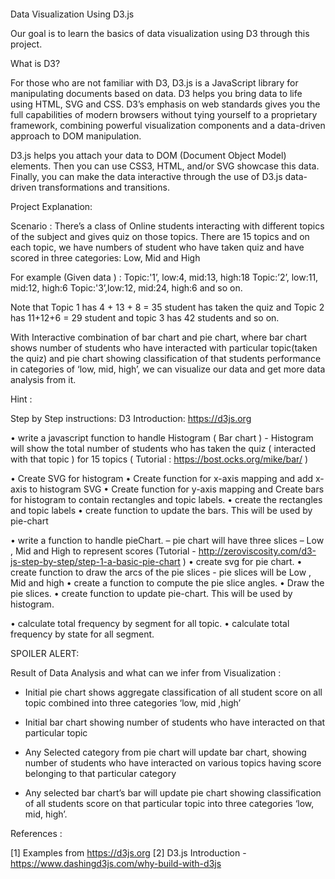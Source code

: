Data Visualization Using D3.js 

Our goal is to learn the basics of data visualization using D3 through this project. 

What is D3? 

For those who are not familiar with D3, D3.js is a JavaScript library for manipulating documents based on data. D3 helps you bring data to life using HTML, SVG and CSS. D3’s emphasis on web standards gives you the full capabilities of modern browsers without tying yourself to a proprietary framework, combining powerful visualization components and a data-driven approach to DOM manipulation.

D3.js helps you attach your data to DOM (Document Object Model) elements. Then you can use CSS3, HTML, and/or SVG showcase this data. Finally, you can make the data interactive through the use of D3.js data-driven transformations and transitions.


Project Explanation: 

Scenario : 
There’s a class of Online students interacting with different topics of the subject and gives quiz on those topics. 
There are 15 topics and on each topic, we have numbers of student who have taken quiz and have scored in three categories: Low, Mid and High

For example (Given data ) : 
Topic:'1’, low:4, mid:13, high:18 
Topic:’2’,  low:11, mid:12, high:6
Topic:'3’,low:12, mid:24, high:6 and so on. 

Note that Topic 1 has 4 + 13 + 8 = 35 student has taken the quiz and Topic 2 has 11+12+6 = 29 student and topic 3 has 42 students and so on. 

With Interactive combination of bar chart and pie chart, where bar chart shows number of students who have interacted with particular topic(taken the quiz)  and pie chart showing classification of that students performance in categories of ‘low, mid, high’, we can visualize our data and get more data analysis from it. 


Hint : 

Step by Step instructions: 
 	D3 Introduction: https://d3js.org 

•	write a javascript function to handle Histogram ( Bar chart ) - Histogram will show the total number of students who has taken the quiz ( interacted with that topic ) for 15 topics ( Tutorial : https://bost.ocks.org/mike/bar/ ) 

•	Create SVG for histogram 
•	Create function for x-axis mapping and add x-axis to histogram SVG
•	Create function for y-axis mapping and Create bars for histogram to contain rectangles and topic labels.
•	create the rectangles and topic labels 
•	create function to update the bars. This will be used by pie-chart

•	write a function to handle pieChart. – pie chart will have three slices – Low , Mid and High to represent scores  (Tutorial - http://zeroviscosity.com/d3-js-step-by-step/step-1-a-basic-pie-chart )
•	create svg for pie chart.
•	create function to draw the arcs of the pie slices - pie slices will be Low , Mid and high 
•	create a function to compute the pie slice angles.
•	Draw the pie slices.
•	create function to update pie-chart. This will be used by histogram.

•	calculate total frequency by segment for all topic.
•	calculate total frequency by state for all segment.

SPOILER ALERT:

<!DOCTYPE html>
<meta charset="utf-8">
<style>
body{
    width:960px;
    margin:150px auto;
}
path {  stroke: #fff; }
path:hover {  opacity:0.9; }
rect:hover {  fill:red; }
.axis {  font: 10px sans-serif; }
.legend tr{    border-bottom:2px solid grey; }
.legend tr:first-child{    border-top:2px solid grey; }

.axis path,
.axis line {
  fill: none;
  stroke: #000;
  shape-rendering: crispEdges;
}

.x.axis path {  display: none; }
.legend{
    margin-bottom:76px;
    display:inline-block;
    border-collapse: collapse;
    border-spacing: 0px;
}
.legend td{
    padding:4px 5px;
    vertical-align:right;
}
.legendFreq, .legendPerc{
    align:right;
    width:90px;
}

</style>
<body>
<div id='dashboard'>
</div>
<script src="http://d3js.org/d3.v3.min.js"></script>
<script>
function dashboard(id, fData){
    var barColor = 'steelblue';
    function segColor(c){ return {low:"#7fffd4", mid:"#20b2aa",high:"#556b2f"}[c]; }
    
    // compute total for each topic.
    fData.forEach(function(d){d.total=d.freq.low+d.freq.mid+d.freq.high;});
    
    // function to handle histogram.
    function histoGram(fD){
        var hG={},    hGDim = {t: 60, r: 0, b: 30, l: 0};
        hGDim.w = 500 - hGDim.l - hGDim.r, 
        hGDim.h = 300 - hGDim.t - hGDim.b;
            
        //create svg for histogram.
        var hGsvg = d3.select(id).append("svg")
            .attr("width", hGDim.w + hGDim.l + hGDim.r)
            .attr("height", hGDim.h + hGDim.t + hGDim.b).append("g")
            .attr("transform", "translate(" + hGDim.l + "," + hGDim.t + ")");

        // create function for x-axis mapping.
        var x = d3.scale.ordinal().rangeRoundBands([0, hGDim.w], 0.1)
                .domain(fD.map(function(d) { return d[0]; }));

        // Add x-axis to the histogram svg.
        hGsvg.append("g").attr("class", "x axis")
            .attr("transform", "translate(0," + hGDim.h + ")")
            .call(d3.svg.axis().scale(x).orient("bottom"));

        // Create function for y-axis map.
        var y = d3.scale.linear().range([hGDim.h, 0])
                .domain([0, d3.max(fD, function(d) { return d[1]; })]);

        // Create bars for histogram to contain rectangles and topic labels.
        var bars = hGsvg.selectAll(".bar").data(fD).enter()
                .append("g").attr("class", "bar");
        
        //create the rectangles.
        bars.append("rect")
            .attr("x", function(d) { return x(d[0]); })
            .attr("y", function(d) { return y(d[1]); })
            .attr("width", x.rangeBand())
            .attr("height", function(d) { return hGDim.h - y(d[1]); })
            .attr('fill',barColor)
            .on("mouseover",mouseover)// mouseover is defined below.
            .on("mouseout",mouseout);// mouseout is defined below.
            
        //Create the Topic labels above the rectangles.
        bars.append("text").text(function(d){ return d3.format(",")(d[1])})
            .attr("x", function(d) { return x(d[0])+x.rangeBand()/2; })
            .attr("y", function(d) { return y(d[1])-5; })
            .attr("text-anchor", "middle");
        
        function mouseover(d){  // utility function to be called on mouseover.
            // filter for selected topic.
            var st = fData.filter(function(s){ return s.Topic == d[0];})[0],
                nD = d3.keys(st.freq).map(function(s){ return {type:s, freq:st.freq[s]};});
               
            // call update functions of pie-chart and legend.    
            pC.update(nD);
            leg.update(nD);
        }
        
        function mouseout(d){    // utility function to be called on mouseout.
            // reset the pie-chart and legend.    
            pC.update(tF);
            leg.update(tF);
        }
        
        // create function to update the bars. This will be used by pie-chart.
        hG.update = function(nD, color){
            // update the domain of the y-axis map to reflect change in frequencies.
            y.domain([0, d3.max(nD, function(d) { return d[1]; })]);
            
            // Attach the new data to the bars.
            var bars = hGsvg.selectAll(".bar").data(nD);
            
            // transition the height and color of rectangles.
            bars.select("rect").transition().duration(500)
                .attr("y", function(d) {return y(d[1]); })
                .attr("height", function(d) { return hGDim.h - y(d[1]); })
                .attr("fill", color);

            // transition the frequency labels location and change value.
            bars.select("text").transition().duration(500)
                .text(function(d){ return d3.format(",")(d[1])})
                .attr("y", function(d) {return y(d[1])-5; });            
        }        
        return hG;
    }
    
    // function to handle pieChart.
    function pieChart(pD){
        var pC ={},    pieDim ={w:300, h: 300};
        pieDim.r = Math.min(pieDim.w, pieDim.h) / 2;
                
        // create svg for pie chart.
        var piesvg = d3.select(id).append("svg")
            .attr("width", pieDim.w).attr("height", pieDim.h).append("g")
            .attr("transform", "translate("+pieDim.w/2+","+pieDim.h/2+")");
        
        // create function to draw the arcs of the pie slices.
        var arc = d3.svg.arc().outerRadius(pieDim.r - 10).innerRadius(0);

        // create a function to compute the pie slice angles.
        var pie = d3.layout.pie().sort(null).value(function(d) { return d.freq; });

        // Draw the pie slices.
        piesvg.selectAll("path").data(pie(pD)).enter().append("path").attr("d", arc)
            .each(function(d) { this._current = d; })
            .style("fill", function(d) { return segColor(d.data.type); })
            .on("mouseover",mouseover).on("mouseout",mouseout);

        // create function to update pie-chart. This will be used by histogram.
        pC.update = function(nD){
            piesvg.selectAll("path").data(pie(nD)).transition().duration(500)
                .attrTween("d", arcTween);
        }        
        // Utility function to be called on mouseover a pie slice.
        function mouseover(d){
            // call the update function of histogram with new data.
            hG.update(fData.map(function(v){ 
                return [v.Topic,v.freq[d.data.type]];}),segColor(d.data.type));
        }
        //Utility function to be called on mouseout a pie slice.
        function mouseout(d){
            // call the update function of histogram with all data.
            hG.update(fData.map(function(v){
                return [v.Topic,v.total];}), barColor);
        }
        // Animating the pie-slice requiring a custom function which specifies
        // how the intermediate paths should be drawn.
        function arcTween(a) {
            var i = d3.interpolate(this._current, a);
            this._current = i(0);
            return function(t) { return arc(i(t));    };
        }    
        return pC;
    }
    
    // function to handle legend.
    function legend(lD){
        var leg = {};
            
        // create table for legend.
        var legend = d3.select(id).append("table").attr('class','legend');
        
        // create one row per segment.
        var tr = legend.append("tbody").selectAll("tr").data(lD).enter().append("tr");
            
        // create the first column for each segment.
        tr.append("td").append("svg").attr("width", '16').attr("height", '16').append("rect")
            .attr("width", '16').attr("height", '16')
			.attr("fill",function(d){ return segColor(d.type); });
            
        // create the second column for each segment.
        tr.append("td").text(function(d){ return d.type;});

        // create the third column for each segment.
        tr.append("td").attr("class",'legendFreq')
            .text(function(d){ return d3.format(",")(d.freq);});

        // create the fourth column for each segment.
        tr.append("td").attr("class",'legendPerc')
            .text(function(d){ return getLegend(d,lD);});

        // Utility function to be used to update the legend.
        leg.update = function(nD){
            // update the data attached to the row elements.
            var l = legend.select("tbody").selectAll("tr").data(nD);

            // update the frequencies.
            l.select(".legendFreq").text(function(d){ return d3.format(",")(d.freq);});

            // update the percentage column.
            l.select(".legendPerc").text(function(d){ return getLegend(d,nD);});        
        }
        
        function getLegend(d,aD){ // Utility function to compute percentage.
            return d3.format("%")(d.freq/d3.sum(aD.map(function(v){ return v.freq; })));
        }

        return leg;
    }
    
    // calculate total frequency by segment for all topic.
    var tF = ['low','mid','high'].map(function(d){ 
        return {type:d, freq: d3.sum(fData.map(function(t){ return t.freq[d];}))}; 
    });    
    
    // calculate total frequency by state for all segment.
    var sF = fData.map(function(d){return [d.Topic,d.total];});

    var hG = histoGram(sF), // create the histogram.
        pC = pieChart(tF), // create the pie-chart.
        leg= legend(tF);  // create the legend.
}
</script>

<script>

//Input data 

var lowdata=[4,11,12,2,5,6,7,8,8,4,3,2,1,6,4];
var middata=[11,12,2,5,6,7,8,8,4,3,2,1,6,4,3];
var highdata=[2,5,6,7,8,8,4,3,2,1,6,4,8,9,10];
var freqData=[
{Topic:'1',freq:{low:lowdata[0], mid:middata[0], high:highdata[0]}}
];
for(var i=2;i<=15;i++)
{
freqData.push({Topic:i,freq:{low:lowdata[i-1],mid:middata[i-1],high:highdata[i-1]}});
}
 /*
 Another way to input the data 
 
var freqData=[
{Topic:'1',freq:{low:4, mid:13, high:89}}
,{Topic:'2',freq:{low:11, mid:22, high:67}}
,{Topic:'3',freq:{low:12, mid:24, high:60}}
,{Topic:'4',freq:{low:8, mid:15, high:86}}
,{Topic:'5',freq:{low:11, mid:24, high:48}}
,{Topic:'6',freq:{low:16, mid:16, high:55}}
,{Topic:'7',freq:{low:19, mid:27, high:33}}
,{Topic:'8',freq:{low:28, mid:32, high:30}}
,{Topic:'9',freq:{low:27, mid:19, high:48}}
,{Topic:'10',freq:{low:16, mid:39, high:27}}
,{Topic:'11',freq:{low:21, mid:19, high:31}}
,{Topic:'12',freq:{low:12, mid:29, high:21}}
,{Topic:'13',freq:{low:31, mid:19, high:27}}
,{Topic:'14',freq:{low:29, mid:15, high:31}}
,{Topic:'15',freq:{low:35, mid:30, high:11}}
];
*/
dashboard('#dashboard',freqData);
</script>



Result of Data Analysis and what can we infer from Visualization  :

- Initial pie chart shows aggregate classification of all student score on all topic combined into three categories ‘low, mid ,high’ 

- Initial bar chart showing number of students who have interacted on that particular topic 

- Any Selected category from pie chart will update bar chart, showing number of students who have interacted on various topics having score belonging to that particular category 

- Any selected bar chart’s bar will update pie chart showing classification of all students score on that particular topic into three categories ‘low, mid, high’.


References :

[1] Examples from https://d3js.org 
[2] D3.js Introduction - https://www.dashingd3js.com/why-build-with-d3js
